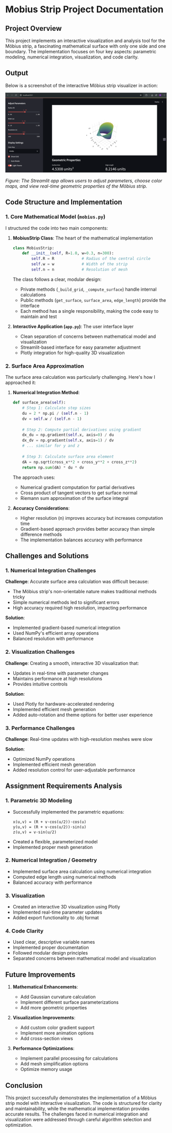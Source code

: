 # Mobius Strip Project Documentation

## Project Overview

This project implements an interactive visualization and analysis tool for the Möbius strip, a fascinating mathematical surface with only one side and one boundary. The implementation focuses on four key aspects: parametric modeling, numerical integration, visualization, and code clarity.

## Output

Below is a screenshot of the interactive Möbius strip visualizer in action:

![Output](images/output.png)

*Figure: The Streamlit app allows users to adjust parameters, choose color maps, and view real-time geometric properties of the Möbius strip.*

## Code Structure and Implementation

### 1. Core Mathematical Model (`mobius.py`)

I structured the code into two main components:

1. **MobiusStrip Class**: The heart of the mathematical implementation
   ```python
   class MobiusStrip:
       def __init__(self, R=1.0, w=0.3, n=300):
           self.R = R            # Radius of the central circle
           self.w = w            # Width of the strip
           self.n = n            # Resolution of mesh
   ```

   The class follows a clear, modular design:
   - Private methods (`_build_grid`, `_compute_surface`) handle internal calculations
   - Public methods (`get_surface`, `surface_area`, `edge_length`) provide the interface
   - Each method has a single responsibility, making the code easy to maintain and test

2. **Interactive Application (`app.py`)**: The user interface layer
   - Clean separation of concerns between mathematical model and visualization
   - Streamlit-based interface for easy parameter adjustment
   - Plotly integration for high-quality 3D visualization

### 2. Surface Area Approximation

The surface area calculation was particularly challenging. Here's how I approached it:

1. **Numerical Integration Method**:
   ```python
   def surface_area(self):
       # Step 1: Calculate step sizes
       du = 2 * np.pi / (self.n - 1)
       dv = self.w / (self.n - 1)
       
       # Step 2: Compute partial derivatives using gradient
       dx_du = np.gradient(self.x, axis=0) / du
       dx_dv = np.gradient(self.x, axis=1) / dv
       # ... similar for y and z
       
       # Step 3: Calculate surface area element
       dA = np.sqrt(cross_x**2 + cross_y**2 + cross_z**2)
       return np.sum(dA) * du * dv
   ```

   The approach uses:
   - Numerical gradient computation for partial derivatives
   - Cross product of tangent vectors to get surface normal
   - Riemann sum approximation of the surface integral

2. **Accuracy Considerations**:
   - Higher resolution (n) improves accuracy but increases computation time
   - Gradient-based approach provides better accuracy than simple difference methods
   - The implementation balances accuracy with performance

## Challenges and Solutions

### 1. Numerical Integration Challenges

**Challenge**: Accurate surface area calculation was difficult because:
- The Möbius strip's non-orientable nature makes traditional methods tricky
- Simple numerical methods led to significant errors
- High accuracy required high resolution, impacting performance

**Solution**: 
- Implemented gradient-based numerical integration
- Used NumPy's efficient array operations
- Balanced resolution with performance

### 2. Visualization Challenges

**Challenge**: Creating a smooth, interactive 3D visualization that:
- Updates in real-time with parameter changes
- Maintains performance at high resolutions
- Provides intuitive controls

**Solution**:
- Used Plotly for hardware-accelerated rendering
- Implemented efficient mesh generation
- Added auto-rotation and theme options for better user experience

### 3. Performance Challenges

**Challenge**: Real-time updates with high-resolution meshes were slow

**Solution**:
- Optimized NumPy operations
- Implemented efficient mesh generation
- Added resolution control for user-adjustable performance

## Assignment Requirements Analysis

### 1. Parametric 3D Modeling
- Successfully implemented the parametric equations:
  ```
  x(u,v) = (R + v·cos(u/2))·cos(u)
  y(u,v) = (R + v·cos(u/2))·sin(u)
  z(u,v) = v·sin(u/2)
  ```
- Created a flexible, parameterized model
- Implemented proper mesh generation

### 2. Numerical Integration / Geometry
- Implemented surface area calculation using numerical integration
- Computed edge length using numerical methods
- Balanced accuracy with performance

### 3. Visualization
- Created an interactive 3D visualization using Plotly
- Implemented real-time parameter updates
- Added export functionality to .obj format

### 4. Code Clarity
- Used clear, descriptive variable names
- Implemented proper documentation
- Followed modular design principles
- Separated concerns between mathematical model and visualization

## Future Improvements

1. **Mathematical Enhancements**:
   - Add Gaussian curvature calculation
   - Implement different surface parameterizations
   - Add more geometric properties

2. **Visualization Improvements**:
   - Add custom color gradient support
   - Implement more animation options
   - Add cross-section views

3. **Performance Optimizations**:
   - Implement parallel processing for calculations
   - Add mesh simplification options
   - Optimize memory usage

## Conclusion

This project successfully demonstrates the implementation of a Möbius strip model with interactive visualization. The code is structured for clarity and maintainability, while the mathematical implementation provides accurate results. The challenges faced in numerical integration and visualization were addressed through careful algorithm selection and optimization. 